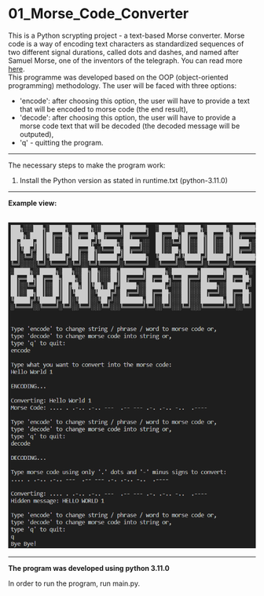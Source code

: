 # 01_Morse_Code_Converter
This is a Python scrypting project - a text-based Morse converter.
Morse code is a way of encoding text characters as standardized sequences of two different signal durations, called dots and dashes, and named after Samuel Morse, one of the inventors of the telegraph.
You can read more [here](https://en.wikipedia.org/wiki/Morse_code).</br>
This programme was developed based on the OOP (object-oriented programming) methodology.
The user will be faced with three options:</br>
- 'encode': after choosing this option, the user will have to provide a text that will be encoded to morse code (the end result),</br>
- 'decode': after choosing this option, the user will have to provide a morse code text that will be decoded (the decoded message will be outputed),</br>
- 'q' - quitting the program.</br>

---
 
The necessary steps to make the program work:</br>
1. Install the Python version as stated in runtime.txt (python-3.11.0)</br>

---

**Example view:**</br>
</br>

![Screenshot](docs/img/output.png)</br>

---

**The program was developed using python 3.11.0**

In order to run the program, run main.py. 
